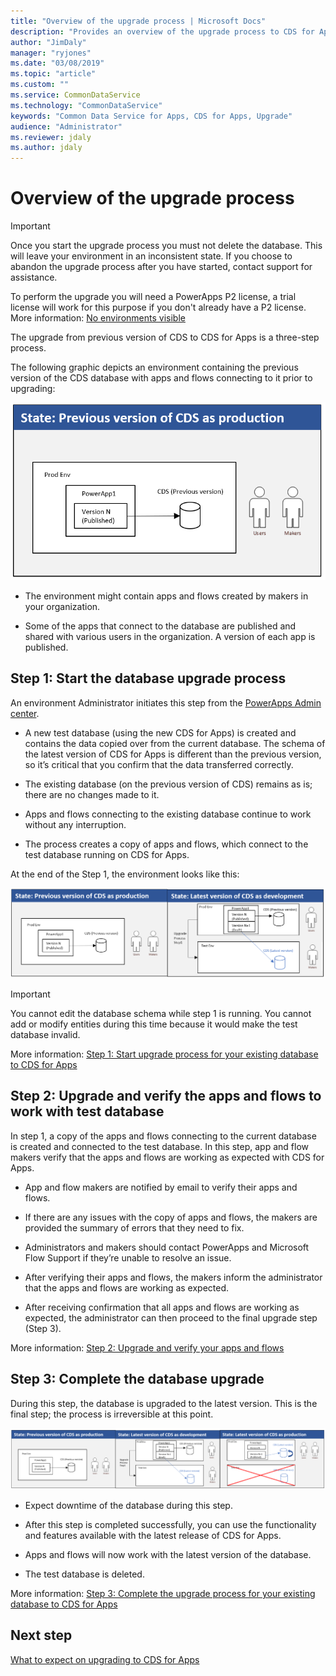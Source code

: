 ```yaml
---
title: "Overview of the upgrade process | Microsoft Docs"
description: "Provides an overview of the upgrade process to CDS for Apps."
author: "JimDaly"
manager: "ryjones"
ms.date: "03/08/2019"
ms.topic: "article"
ms.custom: ""
ms.service: CommonDataService
ms.technology: "CommonDataService"
keywords: "Common Data Service for Apps, CDS for Apps, Upgrade"
audience: "Administrator"
ms.reviewer: jdaly
ms.author: jdaly
---
```


# Overview of the upgrade process

> [!IMPORTANT]
> Once you start the upgrade process you must not delete the database. This will leave your environment in an inconsistent state. If you choose to abandon the upgrade process after you have started, contact support for assistance.
>
> To perform the upgrade you will need a PowerApps P2 license, a trial license will work for this purpose if you don't already have a P2 license. More information: [No environments visible](errors-resolutions.md#no-environments-visible)

The upgrade from previous version of CDS to CDS for Apps is a three-step process.

The following graphic depicts an environment containing the previous version of
the CDS database with apps and flows connecting to it prior to upgrading:  

![Before upgrading to CDS for Apps](media/before-upgrade.png)

-   The environment might contain apps and flows created by makers in your
    organization. 

-   Some of the apps that connect to the database are published and shared with
    various users in the organization. A version of each app is published. 

## Step 1: Start the database upgrade process

An environment Administrator initiates this step from the [PowerApps Admin
center](https://admin.powerapps.com/). 

-   A new test database (using the new CDS for Apps) is created and contains the
    data copied over from the current database. The schema of the latest version
    of CDS for Apps is different than the previous version, so it’s critical
    that you confirm that the data transferred correctly.  

-   The existing database (on the previous version of CDS) remains as is; there
    are no changes made to it. 

-   Apps and flows connecting to the existing database continue to work without
    any interruption. 

-   The process creates a copy of apps and flows, which connect to the test
    database running on CDS for Apps.  

At the end of the Step 1, the environment looks like this:  

![After database upgrade](media/after-db-upgrade.png)

> [!IMPORTANT]
> You cannot edit the database schema while step 1 is running. You cannot add or modify entities during this time because it would make the test database invalid.

More information: [Step 1: Start upgrade process for your existing database to CDS for Apps](start-upgrade-process.md)

## Step 2: Upgrade and verify the apps and flows to work with test database

In step 1, a copy of the apps and flows connecting to the current
database is created and connected to the test database. In this step, app and
flow makers verify that the apps and flows are working as expected with CDS for
Apps.  

-   App and flow makers are notified by email to verify their apps and flows. 

-   If there are any issues with the copy of apps and flows, the makers are
    provided the summary of errors that they need to fix. 

-   Administrators and makers should contact PowerApps and Microsoft Flow
    Support if they’re unable to resolve an issue. 

-   After verifying their apps and flows, the makers inform the administrator
    that the apps and flows are working as expected.  

-   After receiving confirmation that all apps and flows are working as
    expected, the administrator can then proceed to the final upgrade step (Step
    3). 

More information: [Step 2: Upgrade and verify your apps and flows](upgrade-verify-apps-flows.md)

## Step 3: Complete the database upgrade

During this step, the database is upgraded to the latest version. This is the
final step; the process is irreversible at this point.  

![After the upgrade](media/after-upgrade.png)

-   Expect downtime of the database during this step.  

-   After this step is completed successfully, you can use the functionality and
    features available with the latest release of CDS for Apps.  

-   Apps and flows will now work with the latest version of the database.

-   The test database is deleted. 

More information: [Step 3: Complete the upgrade process for your existing database to CDS for Apps](complete-upgrade-process.md)

## Next step

[What to expect on upgrading to CDS for Apps](what-to-expect.md)